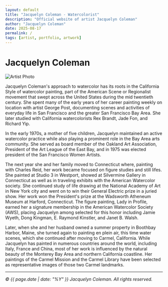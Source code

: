 ```yaml
---
layout: default
title: "Jacquelyn Coleman - Watercolorist"
description: "Official website of artist Jacquelyn Coleman"
author: "Jacquelyn Coleman"
date: 2025-08-17
permalink: /
tags: [artist, portfolio, artwork]
---
```


# Jacquelyn Coleman

![Artist Photo](images/jacquelyn-coleman-photo.jpg)


Jacquelyn Coleman's approach to watercolor has its roots in the California Style of watercolor painting, part of the American Scene or Regionalist movement that swept across the United States during the mid twentieth century. She spent many of the early years of her career painting weekly on location with artist George Post, documenting scenes and activities of everyday life in San Francisco and the greater San Francisco Bay Area. She later studied with California watercolorists Rex Brandt, Jade Fon, and Richard Yip.

In the early 1970s, a mother of five children, Jacquelyn maintained an active watercolor practice while also playing a prominent role in the Bay Area arts community. She served as board member of the Oakland Art Association, President of the Art League of the East Bay, and in 1975 was elected president of the San Francisco Women Artists.

The next year she and her family moved to Connecticut where, painting with Charles Reid, her work became focused on figure studies and still lifes. She painted at Studio 3 in Westport, showed at Silvermine Gallery in Connecticut as well as in traveling exhibits with the American Watercolor society. She continued study of life drawing at the National Academy of Art in New York city and went on to win their General Electric prize in a juried show. Her work won the President's prize at the Wadsworth Atheneum Museum at Harford, Connecticut. The figure painting, Lady in Profile, earned her a signature membership in the American Watercolor Society (AWS), placing Jacquelyn among  selected for this honor including Jamie Wyeth, Dong Kingman, E. Raymond Kinstler, and Janet B. Walsh.

Later, when she and her husband owned a summer property in Boothbay Harbor, Maine, she turned again to painting en plein air, this time water scenes, which she continued after moving to Carmel, California. While Jacquelyn has painted in numerous countries around the world, including Italy, France and China, most of her work is influenced by the natural beauty of the Monterey Bay Area and northern California coastline. Her paintings of the Carmel Mission and the Carmel Library have been selected as representative images of those two Carmel landmarks.


---

*© {{ page.date | date: "%Y" }} Jacquelyn Coleman. All rights reserved.*
